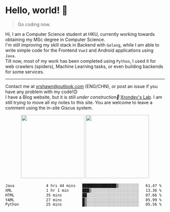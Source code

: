 # Hello, world! 🥰
> Go coding now.
  
Hi, I am a Computer Science student at HKU, currently working towards obtaining my MSc degree in Computer Science.  
I'm still improving my skill stack in Backend with `Golang`, while I am able to write simple code for the Frontend `Vue3` and Android applications using `Java`.  
Till now, most of my work has been completed using `Python`, I used it for web crawlers (spiders), Machine Learning tasks, or even building backends for some services.

-------
Contact me at xrshawn@outlook.com (ENG/CHN), or post an issue if you have any problem with my code!😊  
I have a Blog website, but it is still *under construction🚧*:[Xrondev's Lab](http://lab.xrondev.top/). I am still trying to move all my notes to this site. You are welcome to leave a comment using the in-site Giscus system.

<div align="center">
<div><img src="https://github-readme-stats.vercel.app/api?username=Xrondev&count_private=true" height="200px"/> <img src="https://github-readme-stats.vercel.app/api/top-langs/?username=Xrondev" height="200px"/></div>
</div>
<div align="center"></div>
<!--START_SECTION:waka-->

```txt
Java              4 hrs 44 mins   ███████████████▒░░░░░░░░░   61.47 %
XML               1 hr 1 min      ███▒░░░░░░░░░░░░░░░░░░░░░   13.36 %
HTML              35 mins         ██░░░░░░░░░░░░░░░░░░░░░░░   07.66 %
YAML              27 mins         █▒░░░░░░░░░░░░░░░░░░░░░░░   05.99 %
Python            25 mins         █▒░░░░░░░░░░░░░░░░░░░░░░░   05.56 %
```

<!--END_SECTION:waka-->
